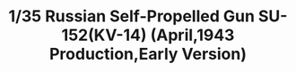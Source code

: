 ---
layout: product
title: "1/35 Russian Self-Propelled Gun SU-152(KV-14) (April,1943 Production,Early Version)"
price: "TBA" 
desc: "Maketa"
img_path: "/assets/img/BRNC35113.webp"
brand: "Bronco"
available: false
special_offer: false
new: false
soon: false
cat: "010000"
subcat: "015800"
subsubcat: "0N/A"
sifra: "BRNC35113"
popular: false
---